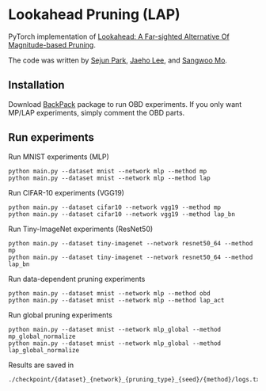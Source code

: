 # Lookahead Pruning (LAP)

PyTorch implementation of [Lookahead: A Far-sighted Alternative Of Magnitude-based Pruning]().

The code was written by [Sejun Park](https://github.com/sejunpark-repository), [Jaeho Lee](https://github.com/jaeho-lee), and [Sangwoo Mo](https://github.com/sangwoomo).

## Installation

Download [BackPack](https://toiaydcdyywlhzvlob.github.io/backpack/) package to run OBD experiments.
If you only want MP/LAP experiments, simply comment the OBD parts.


## Run experiments

Run MNIST experiments (MLP)
```
python main.py --dataset mnist --network mlp --method mp
python main.py --dataset mnist --network mlp --method lap
```

Run CIFAR-10 experiments (VGG19)
```
python main.py --dataset cifar10 --network vgg19 --method mp
python main.py --dataset cifar10 --network vgg19 --method lap_bn
```

Run Tiny-ImageNet experiments (ResNet50)
```
python main.py --dataset tiny-imagenet --network resnet50_64 --method mp
python main.py --dataset tiny-imagenet --network resnet50_64 --method lap_bn
```

Run data-dependent pruning experiments
```
python main.py --dataset mnist --network mlp --method obd
python main.py --dataset mnist --network mlp --method lap_act
```

Run global pruning experiments
```
python main.py --dataset mnist --network mlp_global --method mp_global_normalize
python main.py --dataset mnist --network mlp_global --method lap_global_normalize
```

Results are saved in
```
./checkpoint/{dataset}_{network}_{pruning_type}_{seed}/{method}/logs.txt
```

